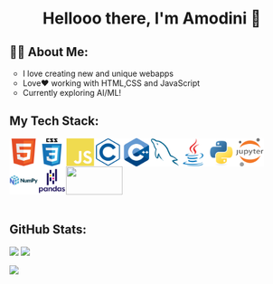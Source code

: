 <h1 align="center">Hellooo there, I'm Amodini 👋</h1>
<h2>👨‍💻 About Me:</h2>
<ul type="circle">
  <li>I love creating new and unique webapps</li>
  <li>Love❤️ working with HTML,CSS and JavaScript </li>
  <li>Currently exploring AI/ML! </li>
</ul>
<h2>My Tech Stack:</h2>
<img align="left" height=50px width=50px src="https://raw.githubusercontent.com/devicons/devicon/master/icons/html5/html5-original.svg" />
<img align="left" height=50px width=50px src="https://raw.githubusercontent.com/devicons/devicon/master/icons/css3/css3-original-wordmark.svg" />
<img align="left" height=50px width=50px src="https://raw.githubusercontent.com/devicons/devicon/master/icons/javascript/javascript-plain.svg" />
<img align="left" height=50px width=50px src="https://raw.githubusercontent.com/devicons/devicon/master/icons/c/c-line.svg" />
<img align="left" height=50px width=50px src="https://raw.githubusercontent.com/devicons/devicon/master/icons/cplusplus/cplusplus-original.svg"/>
<img align="left" height=50px width=50px src="https://raw.githubusercontent.com/devicons/devicon/master/icons/mysql/mysql-original.svg"/>
<img align="left" height=50px width=50px src="https://raw.githubusercontent.com/devicons/devicon/master/icons/java/java-original.svg"/>
<img align="left" height=50px width=50px src="https://raw.githubusercontent.com/devicons/devicon/master/icons/python/python-original.svg"/>
<img align="left" height=50px width=50px src="https://raw.githubusercontent.com/devicons/devicon/master/icons/jupyter/jupyter-original-wordmark.svg"/>
<img height=50px width=100px src="https://camo.githubusercontent.com/0f6325940d36137c3e77d69b0dfe0ffb33e9a1084faf9cc843a9c929a874c709/68747470733a2f2f696d672e736869656c64732e696f2f62616467652f4e6f74696f6e2d2532333030303030302e7376673f7374796c653d666f722d7468652d6261646765266c6f676f3d6e6f74696f6e266c6f676f436f6c6f723d7768697465"/>
<img align="left" height=50px width=50px src="https://raw.githubusercontent.com/devicons/devicon/master/icons/numpy/numpy-original-wordmark.svg"/>
<img align="left" height=50px width=50px src="https://raw.githubusercontent.com/devicons/devicon/master/icons/pandas/pandas-original-wordmark.svg"/>
<br>
<br>
<h2 align="left"> GitHub Stats: </h2>
<img src="https://github-readme-stats.vercel.app/api?username=amodinii&theme=dark&show_icons=true&count_private=true" />
<img src="https://github-readme-stats.vercel.app/api/top-langs/?username=amodinii&theme=dark&layout=compact">
<p><a href="https://git.io/streak-stats"><img src="https://streak-stats.demolab.com?user=amodinii&amp;theme=dark" ></a></p>

